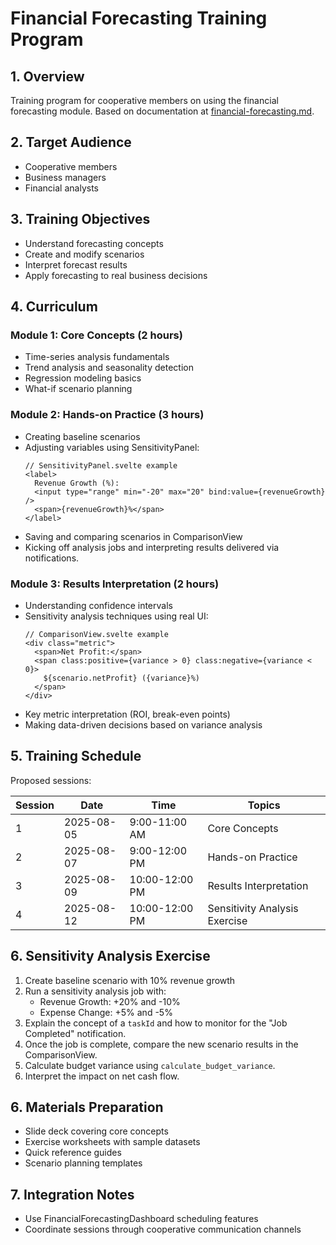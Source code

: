 # Financial Forecasting Training Program

## 1. Overview
Training program for cooperative members on using the financial forecasting module. Based on documentation at [financial-forecasting.md](../business-tools/financial-forecasting.md).

## 2. Target Audience
- Cooperative members
- Business managers
- Financial analysts

## 3. Training Objectives
- Understand forecasting concepts
- Create and modify scenarios
- Interpret forecast results
- Apply forecasting to real business decisions

## 4. Curriculum

### Module 1: Core Concepts (2 hours)
- Time-series analysis fundamentals
- Trend analysis and seasonality detection
- Regression modeling basics
- What-if scenario planning

### Module 2: Hands-on Practice (3 hours)
- Creating baseline scenarios
- Adjusting variables using SensitivityPanel:
  ```svelte
  // SensitivityPanel.svelte example
  <label>
    Revenue Growth (%):
    <input type="range" min="-20" max="20" bind:value={revenueGrowth} />
    <span>{revenueGrowth}%</span>
  </label>
  ```
- Saving and comparing scenarios in ComparisonView
- Kicking off analysis jobs and interpreting results delivered via notifications.

### Module 3: Results Interpretation (2 hours)
- Understanding confidence intervals
- Sensitivity analysis techniques using real UI:
  ```svelte
  // ComparisonView.svelte example
  <div class="metric">
    <span>Net Profit:</span>
    <span class:positive={variance > 0} class:negative={variance < 0}>
      ${scenario.netProfit} ({variance}%)
    </span>
  </div>
  ```
- Key metric interpretation (ROI, break-even points)
- Making data-driven decisions based on variance analysis

## 5. Training Schedule
Proposed sessions:

| Session | Date       | Time          | Topics                        |
|---------|------------|---------------|-------------------------------|
| 1       | 2025-08-05 | 9:00-11:00 AM | Core Concepts                 |
| 2       | 2025-08-07 | 9:00-12:00 PM | Hands-on Practice             |
| 3       | 2025-08-09 | 10:00-12:00 PM| Results Interpretation        |
| 4       | 2025-08-12 | 10:00-12:00 PM| Sensitivity Analysis Exercise |

## 6. Sensitivity Analysis Exercise
1. Create baseline scenario with 10% revenue growth
2. Run a sensitivity analysis job with:
   - Revenue Growth: +20% and -10%
   - Expense Change: +5% and -5%
3. Explain the concept of a `taskId` and how to monitor for the "Job Completed" notification.
4. Once the job is complete, compare the new scenario results in the ComparisonView.
5. Calculate budget variance using `calculate_budget_variance`.
6. Interpret the impact on net cash flow.

## 6. Materials Preparation
- Slide deck covering core concepts
- Exercise worksheets with sample datasets
- Quick reference guides
- Scenario planning templates

## 7. Integration Notes
- Use FinancialForecastingDashboard scheduling features
- Coordinate sessions through cooperative communication channels